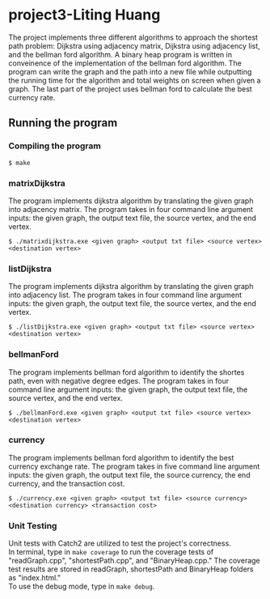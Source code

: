 # project3-Liting Huang
The project implements three different algorithms to approach the shortest path problem: Dijkstra using adjacency matrix, Dijkstra using adjacency list, and the bellman ford algorithm. A binary heap program is written in conveinence of the implementation of the bellman ford algorithm. The program can write the graph and the path into a new file while outputting the running time for the algorithm and total weights on screen when given a graph. The last part of the project uses bellman ford to calculate the best currency rate.


## Running the program  
### Compiling the program
```
$ make
```
### matrixDijkstra
The program implements dijkstra algorithm by translating the given graph into adjacency matrix. The program takes in four command line argument inputs: the given graph, the output text file, the source vertex, and the end vertex. 
```
$ ./matrixdijkstra.exe <given graph> <output txt file> <source vertex> <destination vertex>
```


### listDijkstra
The program implements dijkstra algorithm by translating the given graph into adjacency list. The program takes in four command line argument inputs: the given graph, the output text file, the source vertex, and the end vertex. 
```
$ ./listDijkstra.exe <given graph> <output txt file> <source vertex> <destination vertex>
``` 

### bellmanFord
The program implements bellman ford algorithm to identify the shortes path, even with negative degree edges. The program takes in four command line argument inputs: the given graph, the output text file, the source vertex, and the end vertex. 
```
$ ./bellmanFord.exe <given graph> <output txt file> <source vertex> <destination vertex>
``` 

### currency 
The program implements bellman ford algorithm to identify the best currency exchange rate. The program takes in five command line argument inputs: the given graph, the output text file, the source currency, the end currency, and the transaction cost.
```
$ ./currency.exe <given graph> <output txt file> <source currency> <destination currency> <transaction cost>
``` 

### Unit Testing
Unit tests with Catch2 are utilized to test the project's correctness. 
<br />In terminal, type in `make coverage` to run the coverage tests of "readGraph.cpp", "shortestPath.cpp", and "BinaryHeap.cpp." The coverage test results are stored in readGraph, shortestPath and BinaryHeap folders as "index.html."
<br />To use the debug mode, type in `make debug`.



